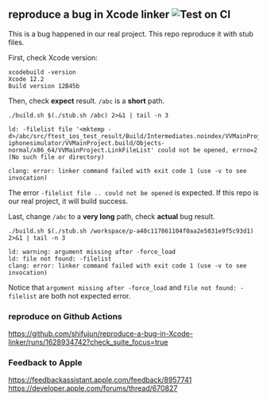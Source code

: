 ## reproduce a bug in Xcode linker ![Test on CI](https://github.com/shifujun/reproduce-a-bug-in-Xcode-linker/workflows/Test%20on%20CI/badge.svg)

This is a bug happened in our real project. This repo reproduce it with stub files.

First, check Xcode version:
```
xcodebuild -version 
Xcode 12.2
Build version 12B45b
```

Then, check **expect** result. `/abc` is a **short** path.
```shell script
./build.sh $(./stub.sh /abc) 2>&1 | tail -n 3

ld: -filelist file '<mktemp -d>/abc/src/ftest_ios_test_result/Build/Intermediates.noindex/VVMainProject.build/Debug-iphonesimulator/VVMainProject.build/Objects-normal/x86_64/VVMainProject.LinkFileList' could not be opened, errno=2 (No such file or directory)

clang: error: linker command failed with exit code 1 (use -v to see invocation)
```

The error `-filelist file .. could not be opened` is expected. If this repo is our real project, it will build success.

Last, change `/abc` to a **very long** path, check **actual** bug result.
```
./build.sh $(./stub.sh /workspace/p-a40c117861104f0aa2e5831e9f5c93d1) 2>&1 | tail -n 3

ld: warning: argument missing after -force_load
ld: file not found: -filelist
clang: error: linker command failed with exit code 1 (use -v to see invocation)
```

Notice that `argument missing after -force_load` and `file not found: -filelist` are both not expected error.

### reproduce on Github Actions
https://github.com/shifujun/reproduce-a-bug-in-Xcode-linker/runs/1628934742?check_suite_focus=true

### Feedback to Apple
https://feedbackassistant.apple.com/feedback/8957741
https://developer.apple.com/forums/thread/670827

